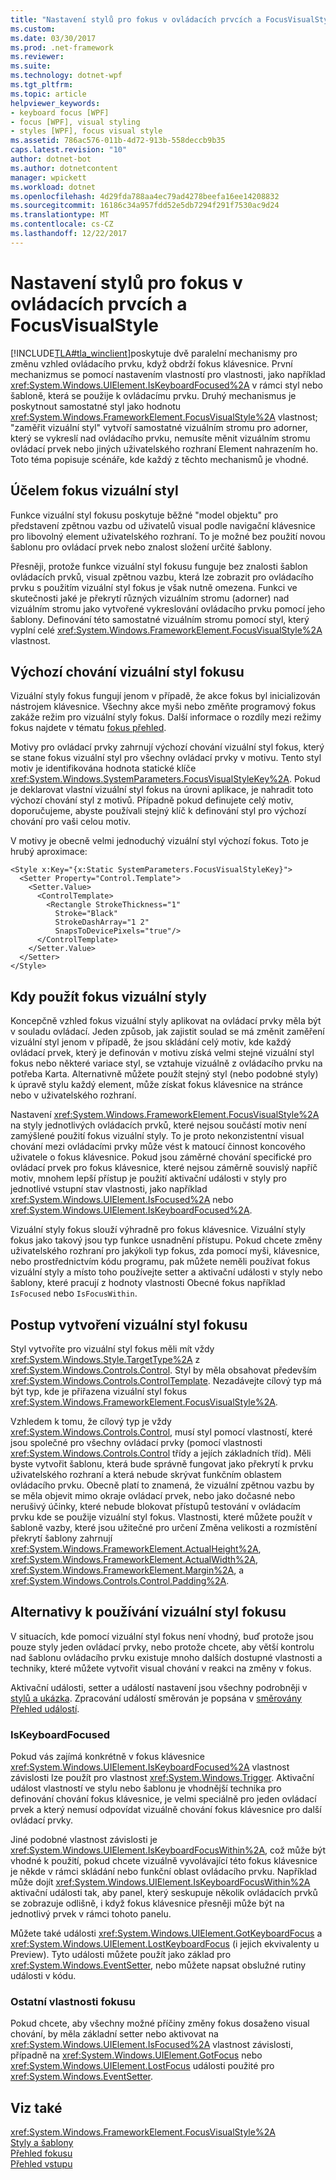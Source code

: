 ```yaml
---
title: "Nastavení stylů pro fokus v ovládacích prvcích a FocusVisualStyle"
ms.custom: 
ms.date: 03/30/2017
ms.prod: .net-framework
ms.reviewer: 
ms.suite: 
ms.technology: dotnet-wpf
ms.tgt_pltfrm: 
ms.topic: article
helpviewer_keywords:
- keyboard focus [WPF]
- focus [WPF], visual styling
- styles [WPF], focus visual style
ms.assetid: 786ac576-011b-4d72-913b-558deccb9b35
caps.latest.revision: "10"
author: dotnet-bot
ms.author: dotnetcontent
manager: wpickett
ms.workload: dotnet
ms.openlocfilehash: 4d29fda788aa4ec79ad4278beefa16ee14208832
ms.sourcegitcommit: 16186c34a957fdd52e5db7294f291f7530ac9d24
ms.translationtype: MT
ms.contentlocale: cs-CZ
ms.lasthandoff: 12/22/2017
---
```

# <a name="styling-for-focus-in-controls-and-focusvisualstyle"></a>Nastavení stylů pro fokus v ovládacích prvcích a FocusVisualStyle
[!INCLUDE[TLA#tla_winclient](../../../../includes/tlasharptla-winclient-md.md)]poskytuje dvě paralelní mechanismy pro změnu vzhled ovládacího prvku, když obdrží fokus klávesnice. První mechanizmus se pomocí nastavením vlastností pro vlastnosti, jako například <xref:System.Windows.UIElement.IsKeyboardFocused%2A> v rámci styl nebo šabloně, která se použije k ovládacímu prvku. Druhý mechanismus je poskytnout samostatné styl jako hodnotu <xref:System.Windows.FrameworkElement.FocusVisualStyle%2A> vlastnost; "zaměřit vizuální styl" vytvoří samostatné vizuálním stromu pro adorner, který se vykreslí nad ovládacího prvku, nemusíte měnit vizuálním stromu ovládací prvek nebo jiných uživatelského rozhraní Element nahrazením ho. Toto téma popisuje scénáře, kde každý z těchto mechanismů je vhodné.  
   
  
<a name="Purpose"></a>   
## <a name="the-purpose-of-focus-visual-style"></a>Účelem fokus vizuální styl  
 Funkce vizuální styl fokusu poskytuje běžné "model objektu" pro představení zpětnou vazbu od uživatelů visual podle navigační klávesnice pro libovolný element uživatelského rozhraní. To je možné bez použití novou šablonu pro ovládací prvek nebo znalost složení určité šablony.  
  
 Přesněji, protože funkce vizuální styl fokusu funguje bez znalosti šablon ovládacích prvků, visual zpětnou vazbu, která lze zobrazit pro ovládacího prvku s použitím vizuální styl fokus je však nutně omezena. Funkci ve skutečnosti jaké je překrytí různých vizuálním stromu (adorner) nad vizuálním stromu jako vytvořené vykreslování ovládacího prvku pomocí jeho šablony. Definování této samostatné vizuálním stromu pomocí styl, který vyplní celé <xref:System.Windows.FrameworkElement.FocusVisualStyle%2A> vlastnost.  
  
<a name="Default"></a>   
## <a name="default-focus-visual-style-behavior"></a>Výchozí chování vizuální styl fokusu  
 Vizuální styly fokus fungují jenom v případě, že akce fokus byl inicializován nástrojem klávesnice. Všechny akce myši nebo změňte programový fokus zakáže režim pro vizuální styly fokus. Další informace o rozdíly mezi režimy fokus najdete v tématu [fokus přehled](../../../../docs/framework/wpf/advanced/focus-overview.md).  
  
 Motivy pro ovládací prvky zahrnují výchozí chování vizuální styl fokus, který se stane fokus vizuální styl pro všechny ovládací prvky v motivu. Tento styl motiv je identifikována hodnota statické klíče <xref:System.Windows.SystemParameters.FocusVisualStyleKey%2A>. Pokud je deklarovat vlastní vizuální styl fokus na úrovni aplikace, je nahradit toto výchozí chování styl z motivů. Případně pokud definujete celý motiv, doporučujeme, abyste používali stejný klíč k definování styl pro výchozí chování pro vaši celou motiv.  
  
 V motivy je obecně velmi jednoduchý vizuální styl výchozí fokus. Toto je hrubý aproximace:  
  
```  
<Style x:Key="{x:Static SystemParameters.FocusVisualStyleKey}">  
  <Setter Property="Control.Template">  
    <Setter.Value>  
      <ControlTemplate>  
        <Rectangle StrokeThickness="1"  
          Stroke="Black"  
          StrokeDashArray="1 2"  
          SnapsToDevicePixels="true"/>  
      </ControlTemplate>  
    </Setter.Value>  
  </Setter>  
</Style>  
```  
  
<a name="When"></a>   
## <a name="when-to-use-focus-visual-styles"></a>Kdy použít fokus vizuální styly  
 Koncepčně vzhled fokus vizuální styly aplikovat na ovládací prvky měla být v souladu ovládací. Jeden způsob, jak zajistit soulad se má změnit zaměření vizuální styl jenom v případě, že jsou skládání celý motiv, kde každý ovládací prvek, který je definován v motivu získá velmi stejné vizuální styl fokus nebo některé variace styl, se vztahuje vizuálně z ovládacího prvku na potřeba Karta. Alternativně můžete použít stejný styl (nebo podobné styly) k úpravě stylu každý element, může získat fokus klávesnice na stránce nebo v uživatelského rozhraní.  
  
 Nastavení <xref:System.Windows.FrameworkElement.FocusVisualStyle%2A> na styly jednotlivých ovládacích prvků, které nejsou součástí motiv není zamýšlené použití fokus vizuální styly. To je proto nekonzistentní visual chování mezi ovládacími prvky může vést k matoucí činnost koncového uživatele o fokus klávesnice. Pokud jsou záměrné chování specifické pro ovládací prvek pro fokus klávesnice, které nejsou záměrně souvislý napříč motiv, mnohem lepší přístup je použití aktivační události v styly pro jednotlivé vstupní stav vlastnosti, jako například <xref:System.Windows.UIElement.IsFocused%2A> nebo <xref:System.Windows.UIElement.IsKeyboardFocused%2A>.  
  
 Vizuální styly fokus slouží výhradně pro fokus klávesnice. Vizuální styly fokus jako takový jsou typ funkce usnadnění přístupu. Pokud chcete změny uživatelského rozhraní pro jakýkoli typ fokus, zda pomocí myši, klávesnice, nebo prostřednictvím kódu programu, pak můžete neměli používat fokus vizuální styly a místo toho používejte setter a aktivační události v styly nebo šablony, které pracují z hodnoty vlastnosti Obecné fokus například `IsFocused` nebo `IsFocusWithin`.  
  
<a name="How"></a>   
## <a name="how-to-create-a-focus-visual-style"></a>Postup vytvoření vizuální styl fokusu  
 Styl vytvoříte pro vizuální styl fokus měli mít vždy <xref:System.Windows.Style.TargetType%2A> z <xref:System.Windows.Controls.Control>. Styl by měla obsahovat především <xref:System.Windows.Controls.ControlTemplate>. Nezadávejte cílový typ má být typ, kde je přiřazena vizuální styl fokus <xref:System.Windows.FrameworkElement.FocusVisualStyle%2A>.  
  
 Vzhledem k tomu, že cílový typ je vždy <xref:System.Windows.Controls.Control>, musí styl pomocí vlastností, které jsou společné pro všechny ovládací prvky (pomocí vlastnosti <xref:System.Windows.Controls.Control> třídy a jejích základních tříd). Měli byste vytvořit šablonu, která bude správně fungovat jako překrytí k prvku uživatelského rozhraní a která nebude skrývat funkčním oblastem ovládacího prvku. Obecně platí to znamená, že vizuální zpětnou vazbu by se měla objevit mimo okraje ovládací prvek, nebo jako dočasné nebo nerušivý účinky, které nebude blokovat přístupů testování v ovládacím prvku kde se použije vizuální styl fokus. Vlastnosti, které můžete použít v šabloně vazby, které jsou užitečné pro určení Změna velikosti a rozmístění překrytí šablony zahrnují <xref:System.Windows.FrameworkElement.ActualHeight%2A>, <xref:System.Windows.FrameworkElement.ActualWidth%2A>, <xref:System.Windows.FrameworkElement.Margin%2A>, a <xref:System.Windows.Controls.Control.Padding%2A>.  
  
<a name="Alternatives"></a>   
## <a name="alternatives-to-using-a-focus-visual-style"></a>Alternativy k používání vizuální styl fokusu  
 V situacích, kde pomocí vizuální styl fokus není vhodný, buď protože jsou pouze styly jeden ovládací prvky, nebo protože chcete, aby větší kontrolu nad šablonu ovládacího prvku existuje mnoho dalších dostupné vlastnosti a techniky, které můžete vytvořit visual chování v reakci na změny v fokus.  
  
 Aktivační události, setter a událostí nastavení jsou všechny podrobněji v [stylů a ukázka](../../../../docs/framework/wpf/controls/styling-and-templating.md). Zpracování událostí směrován je popsána v [směrovány Přehled událostí](../../../../docs/framework/wpf/advanced/routed-events-overview.md).  
  
### <a name="iskeyboardfocused"></a>IsKeyboardFocused  
 Pokud vás zajímá konkrétně v fokus klávesnice <xref:System.Windows.UIElement.IsKeyboardFocused%2A> vlastnost závislosti lze použít pro vlastnost <xref:System.Windows.Trigger>. Aktivační událost vlastností ve stylu nebo šablonu je vhodnější technika pro definování chování fokus klávesnice, je velmi speciálně pro jeden ovládací prvek a který nemusí odpovídat vizuálně chování fokus klávesnice pro další ovládací prvky.  
  
 Jiné podobné vlastnost závislosti je <xref:System.Windows.UIElement.IsKeyboardFocusWithin%2A>, což může být vhodné k použití, pokud chcete vizuálně vyvolávající této fokus klávesnice je někde v rámci skládání nebo funkční oblast ovládacího prvku. Například může dojít <xref:System.Windows.UIElement.IsKeyboardFocusWithin%2A> aktivační události tak, aby panel, který seskupuje několik ovládacích prvků se zobrazuje odlišně, i když fokus klávesnice přesněji může být na jednotlivý prvek v rámci tohoto panelu.  
  
 Můžete také události <xref:System.Windows.UIElement.GotKeyboardFocus> a <xref:System.Windows.UIElement.LostKeyboardFocus> (i jejich ekvivalenty u Preview). Tyto události můžete použít jako základ pro <xref:System.Windows.EventSetter>, nebo můžete napsat obslužné rutiny události v kódu.  
  
### <a name="other-focus-properties"></a>Ostatní vlastnosti fokusu  
 Pokud chcete, aby všechny možné příčiny změny fokus dosaženo visual chování, by měla základní setter nebo aktivovat na <xref:System.Windows.UIElement.IsFocused%2A> vlastnost závislosti, případně na <xref:System.Windows.UIElement.GotFocus> nebo <xref:System.Windows.UIElement.LostFocus> události použité pro <xref:System.Windows.EventSetter>.  
  
## <a name="see-also"></a>Viz také  
 <xref:System.Windows.FrameworkElement.FocusVisualStyle%2A>  
 [Styly a šablony](../../../../docs/framework/wpf/controls/styling-and-templating.md)  
 [Přehled fokusu](../../../../docs/framework/wpf/advanced/focus-overview.md)  
 [Přehled vstupu](../../../../docs/framework/wpf/advanced/input-overview.md)
